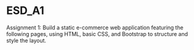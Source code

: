 # ESD_A1
Assignment 1: Build a static e-commerce web application featuring the following pages, using HTML, basic CSS, and Bootstrap to structure and style the layout.
